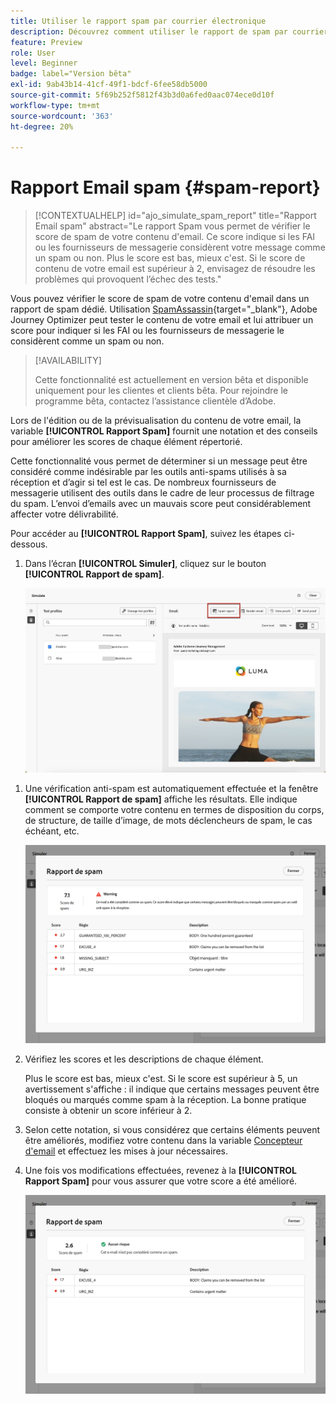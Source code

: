 ```yaml
---
title: Utiliser le rapport spam par courrier électronique
description: Découvrez comment utiliser le rapport de spam par courrier électronique.
feature: Preview
role: User
level: Beginner
badge: label="Version bêta"
exl-id: 9ab43b14-41cf-49f1-bdcf-6fee58db5000
source-git-commit: 5f69b252f5812f43b3d0a6fed0aac074ece0d10f
workflow-type: tm+mt
source-wordcount: '363'
ht-degree: 20%

---
```


# Rapport Email spam {#spam-report}

>[!CONTEXTUALHELP]
>id="ajo_simulate_spam_report"
>title="Rapport Email spam"
>abstract="Le rapport Spam vous permet de vérifier le score de spam de votre contenu d&#39;email. Ce score indique si les FAI ou les fournisseurs de messagerie considèrent votre message comme un spam ou non. Plus le score est bas, mieux c&#39;est. Si le score de contenu de votre email est supérieur à 2, envisagez de résoudre les problèmes qui provoquent l’échec des tests."

Vous pouvez vérifier le score de spam de votre contenu d&#39;email dans un rapport de spam dédié. Utilisation [SpamAssassin](https://spamassassin.apache.org/){target="_blank"}, Adobe Journey Optimizer peut tester le contenu de votre email et lui attribuer un score pour indiquer si les FAI ou les fournisseurs de messagerie le considèrent comme un spam ou non.

>[!AVAILABILITY]
>
>Cette fonctionnalité est actuellement en version bêta et disponible uniquement pour les clientes et clients bêta. Pour rejoindre le programme bêta, contactez l’assistance clientèle d’Adobe.

Lors de l&#39;édition ou de la prévisualisation du contenu de votre email, la variable **[!UICONTROL Rapport Spam]** fournit une notation et des conseils pour améliorer les scores de chaque élément répertorié.

Cette fonctionnalité vous permet de déterminer si un message peut être considéré comme indésirable par les outils anti-spams utilisés à sa réception et d’agir si tel est le cas. De nombreux fournisseurs de messagerie utilisent des outils dans le cadre de leur processus de filtrage du spam. L’envoi d’emails avec un mauvais score peut considérablement affecter votre délivrabilité.

Pour accéder au **[!UICONTROL Rapport Spam]**, suivez les étapes ci-dessous.

1. Dans l’écran **[!UICONTROL Simuler]**, cliquez sur le bouton **[!UICONTROL Rapport de spam]**.

   ![](assets/spam-report-button.png)

<!--
    You can also open the [Email Designer](../email/content-from-scratch.md), click the **[!UICONTROL More]** button and select **[!UICONTROL Check spam score]** from the menu.

    ![](assets/spam-report-check-score.png)
-->

1. Une vérification anti-spam est automatiquement effectuée et la fenêtre **[!UICONTROL Rapport de spam]** affiche les résultats. Elle indique comment se comporte votre contenu en termes de disposition du corps, de structure, de taille d’image, de mots déclencheurs de spam, le cas échéant, etc.

   ![](assets/spam-report-high-score.png)

1. Vérifiez les scores et les descriptions de chaque élément.

   Plus le score est bas, mieux c&#39;est. Si le score est supérieur à 5, un avertissement s&#39;affiche : il indique que certains messages peuvent être bloqués ou marqués comme spam à la réception. La bonne pratique consiste à obtenir un score inférieur à 2.

1. Selon cette notation, si vous considérez que certains éléments peuvent être améliorés, modifiez votre contenu dans la variable [Concepteur d&#39;email](../email/content-from-scratch.md) et effectuez les mises à jour nécessaires.

1. Une fois vos modifications effectuées, revenez à la **[!UICONTROL Rapport Spam]** pour vous assurer que votre score a été amélioré.

   ![](assets/spam-report-low-score.png)

<!--You can also check the message's alerts for warnings on potential risk of spam detection. Follow the steps below.

1. Click the **[!UICONTROL Alerts]** button on top right of the screen. [Learn more on email alerts](../email/create-email.md#check-email-alerts)

1. If **[!UICONTROL Spam checker alert]** is displayed, you should check your content for a potential risk of spam using the **[!UICONTROL Spam report]** feature as detailed above.

    ![](assets/spam-report-alert.png)
-->
